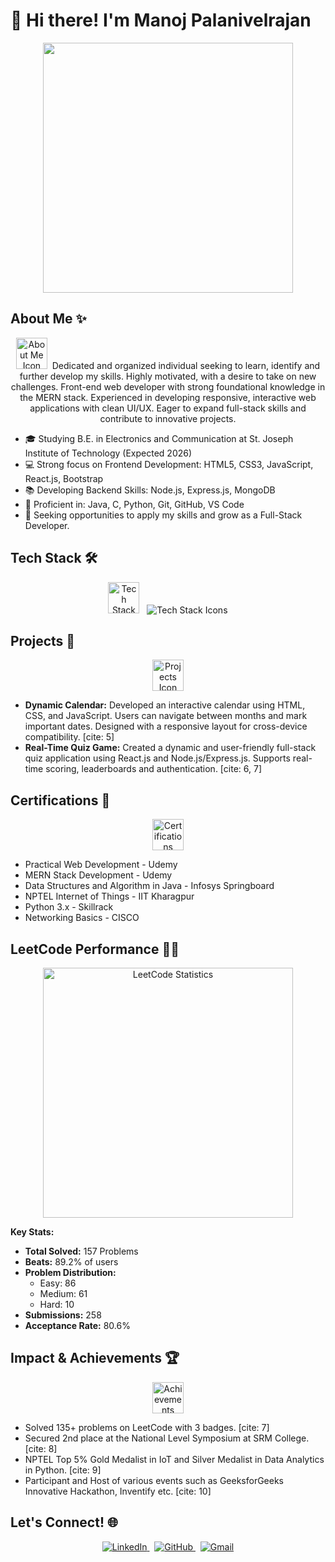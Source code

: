   # 👋 Hi there! I'm Manoj Palanivelrajan

<p align="center">
  <img src="https://jaro-website.s3.ap-south-1.amazonaws.com/2024/07/hand-drawn-flat-design-devops-illustration_23-2149387396.jpg" width="400" 
</p>

## About Me ✨

<p align="center">
  <img src="https://encrypted-tbn0.gstatic.com/images?q=tbn:ANd9GcRdJMV76QKG4tOzhgWQztmaoZqhVkVabf3iNhz-Dsmi_8r2ApxGgPGZpG0ybrG7vxovuX0&usqp=CAU" width="50" alt="About Me Icon">
  &nbsp;Dedicated and organized individual seeking to learn, identify and further develop my skills. Highly motivated, with a desire to take on new challenges. Front-end web developer with strong foundational knowledge in the MERN stack. Experienced in developing responsive, interactive web applications with clean UI/UX. Eager to expand full-stack skills and contribute to innovative projects.
</p>

* 🎓 Studying B.E. in Electronics and Communication at St. Joseph Institute of Technology (Expected 2026)
* 💻 Strong focus on Frontend Development: HTML5, CSS3, JavaScript, React.js, Bootstrap
* 📚 Developing Backend Skills: Node.js, Express.js, MongoDB
* 🌱 Proficient in: Java, C, Python, Git, GitHub, VS Code
* 🤝 Seeking opportunities to apply my skills and grow as a Full-Stack Developer.

## Tech Stack 🛠️

<p align="center">
  <img src="images/tech-stack-icon.png" width="50" alt="Tech Stack Icon">
  &nbsp;
  <img src="https://skillicons.dev/icons?i=html,css,javascript,react,bootstrap,nodejs,express,mongodb,java,c,python,git,github,vscode" alt="Tech Stack Icons" />
</p>

## Projects 📂

<p align="center">
  <img src="images/projects-icon.png" width="50" alt="Projects Icon">
</p>

* **Dynamic Calendar:** Developed an interactive calendar using HTML, CSS, and JavaScript. Users can navigate between months and mark important dates. Designed with a responsive layout for cross-device compatibility. [cite: 5]
* **Real-Time Quiz Game:** Created a dynamic and user-friendly full-stack quiz application using React.js and Node.js/Express.js. Supports real-time scoring, leaderboards and authentication. [cite: 6, 7]

## Certifications 📜

<p align="center">
  <img src="images/certifications-icon.png" width="50" alt="Certifications Icon">
</p>

* Practical Web Development - Udemy
* MERN Stack Development - Udemy
* Data Structures and Algorithm in Java - Infosys Springboard
* NPTEL Internet of Things - IIT Kharagpur
* Python 3.x - Skillrack
* Networking Basics - CISCO

## LeetCode Performance 🧑‍💻

<p align="center">
<img src="images/leetcode-stats.png" width="400" alt="LeetCode Statistics">
</p>

**Key Stats:**

* **Total Solved:** 157 Problems
* **Beats:** 89.2% of users
* **Problem Distribution:**
    * Easy: 86
    * Medium: 61
    * Hard: 10
* **Submissions:** 258
* **Acceptance Rate:** 80.6%

## Impact & Achievements 🏆

<p align="center">
  <img src="images/achievements-icon.png" width="50" alt="Achievements Icon">
</p>

* Solved 135+ problems on LeetCode with 3 badges. [cite: 7]
* Secured 2nd place at the National Level Symposium at SRM College. [cite: 8]
* NPTEL Top 5% Gold Medalist in IoT and Silver Medalist in Data Analytics in Python. [cite: 9]
* Participant and Host of various events such as GeeksforGeeks Innovative Hackathon, Inventify etc. [cite: 10]

## Let's Connect! 🌐

<p align="center">
  <a href="https://www.linkedin.com/in/manoj-palanivelrajan">
    <img src="https://img.shields.io/badge/LinkedIn-%230077B5.svg?style=for-the-badge&logo=linkedin&logoColor=white" alt="LinkedIn">
  </a>
  &nbsp;
  <a href="https://github.com/manoj-palanivel">
    <img src="https://img.shields.io/badge/GitHub-%2318171C.svg?style=for-the-badge&logo=github&logoColor=white" alt="GitHub">
  </a>
  &nbsp;
  <a href="manojpalanivelrajan@gmail.com">
    <img src="https://img.shields.io/badge/Gmail-D14836?style=for-the-badge&logo=gmail&logoColor=white" alt="Gmail">
  </a>
</p>
